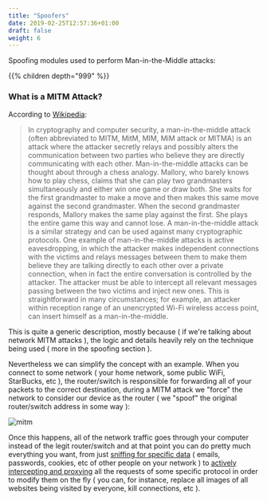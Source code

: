 ```yaml
---
title: "Spoofers"
date: 2019-02-25T12:57:36+01:00
draft: false
weight: 6
---
```


Spoofing modules used to perform Man-in-the-Middle attacks:

{{% children depth="999" %}}

### What is a MITM Attack? 

According to [Wikipedia](https://en.wikipedia.org/wiki/Man-in-the-middle_attack):

> In cryptography and computer security, a man-in-the-middle attack (often abbreviated to MITM, MitM, MIM, MiM attack or MITMA) is an attack where the attacker secretly relays and possibly alters the communication between two parties who believe they are directly communicating with each other. Man-in-the-middle attacks can be thought about through a chess analogy.
    Mallory, who barely knows how to play chess, claims that she can play two grandmasters simultaneously and either win one game or draw both. She waits for the first grandmaster to make a move and then makes this same move against the second grandmaster. When the second grandmaster responds, Mallory makes the same play against the first. She plays the entire game this way and cannot lose.
    A man-in-the-middle attack is a similar strategy and can be used against many cryptographic protocols. One example of man-in-the-middle attacks is active eavesdropping, in which the attacker makes independent connections with the victims and relays messages between them to make them believe they are talking directly to each other over a private connection, when in fact the entire conversation is controlled by the attacker. The attacker must be able to intercept all relevant messages passing between the two victims and inject new ones. This is straightforward in many circumstances; for example, an attacker within reception range of an unencrypted Wi-Fi wireless access point, can insert himself as a man-in-the-middle.

This is quite a generic description, mostly because ( if we're talking about network MITM attacks ), the logic and details heavily rely on the technique being used ( more in the spoofing section ).

Nevertheless we can simplify the concept with an example. When you connect to some network ( your home network, some public WiFi, StarBucks, etc ), the router/switch is responsible for forwarding all of your packets to the correct destination, during a MITM attack we "force" the network to consider our device as the router ( we "spoof" the original router/switch address in some way ):

![mitm](/legacy/assets/img/mitm.jpg)

Once this happens, all of the network traffic goes through your computer instead of the legit router/switch and at that point you can do pretty much everything you want, from just [sniffing for specific data](/modules/ethernet/net.sniff/) ( emails, passwords, cookies, etc of other people on your network ) to [actively intercepting and proxying](/modules/ethernet/proxies/) all the requests of some specific protocol in order to modify them on the fly ( you can, for instance, replace all images of all websites being visited by everyone, kill connections, etc ).
